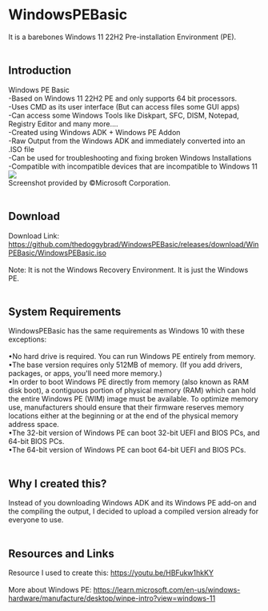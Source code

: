 # WindowsPEBasic
It is a barebones Windows 11 22H2 Pre-installation Environment (PE).
<br>
<br>
## Introduction
Windows PE Basic
<br>
-Based on Windows 11 22H2 PE and only supports 64 bit processors.
<br>
-Uses CMD as its user interface (But can access files some GUI apps)
<br>
-Can access some Windows Tools like Diskpart, SFC, DISM, Notepad, Registry Editor and many more....
<br>
-Created using Windows ADK + Windows PE Addon
<br>
-Raw Output from the Windows ADK and immediately converted into an .ISO file
<br>
-Can be used for troubleshooting and fixing broken Windows Installations
<br>
-Compatible with incompatible devices that are incompatible to Windows 11
<br>
<img src="https://thedoggybrad.github.io/WindowsPEBasic/WinPE.png">
<br>
Screenshot provided by ©Microsoft Corporation.
<br>
<br>
## Download
Download Link: https://github.com/thedoggybrad/WindowsPEBasic/releases/download/WinPEBasic/WindowsPEBasic.iso
<br>
<br>
Note: It is not the Windows Recovery Environment. It is just the Windows PE.
<br>
<br>
## System Requirements
WindowsPEBasic has the same requirements as Windows 10 with these exceptions:
<br>
<br>
•No hard drive is required. You can run Windows PE entirely from memory.
<br>
•The base version requires only 512MB of memory. (If you add drivers, packages, or apps, you'll need more memory.)
<br>
•In order to boot Windows PE directly from memory (also known as RAM disk boot), a contiguous portion of physical memory (RAM) which can hold the entire Windows PE (WIM) image must be available. To optimize memory use, manufacturers should ensure that their firmware reserves memory locations either at the beginning or at the end of the physical memory address space.
<br>
•The 32-bit version of Windows PE can boot 32-bit UEFI and BIOS PCs, and 64-bit BIOS PCs.
<br>
•The 64-bit version of Windows PE can boot 64-bit UEFI and BIOS PCs.
<br>
<br>
## Why I created this?
Instead of you downloading Windows ADK and its Windows PE add-on and the compiling the output, I decided to upload a compiled version already for everyone to use.
<br>
<br>
## Resources and Links
Resource I used to create this: https://youtu.be/HBFukw1hkKY
<br>
<br>
More about Windows PE: https://learn.microsoft.com/en-us/windows-hardware/manufacture/desktop/winpe-intro?view=windows-11
